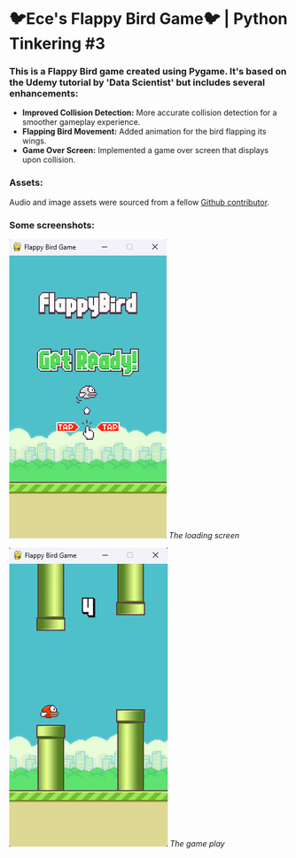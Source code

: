 # 🐦Ece's Flappy Bird Game🐦 | Python Tinkering #3

### This is a Flappy Bird game created using Pygame. It's based on the Udemy tutorial by 'Data Scientist' but includes several enhancements:

* **Improved Collision Detection:** More accurate collision detection for a smoother gameplay experience.
* **Flapping Bird Movement:** Added animation for the bird flapping its wings.
* **Game Over Screen:** Implemented a game over screen that displays upon collision.

### Assets:
Audio and image assets were sourced from a fellow [Github contributor](https://github.com/zhaolingzhi/FlapPyBird-master).

### Some screenshots:

![Loading screen](pythonProject/screenshot_fb_screen.png "loading screen")
*The loading screen*

![gameplay screen](pythonProject/screenshot_fb_gameplay.png "gameplay")
*The game play*
